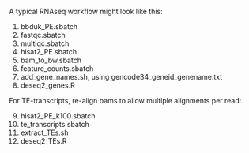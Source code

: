 A typical RNAseq workflow might look like this:

1) bbduk_PE.sbatch
2) fastqc.sbatch
3) multiqc.sbatch
4) hisat2_PE.sbatch
5) bam_to_bw.sbatch
6) feature_counts.sbatch
7) add_gene_names.sh, using gencode34_geneid_genename.txt
8) deseq2_genes.R

For TE-transcripts, re-align bams to allow multiple alignments per read:

9) hisat2_PE_k100.sbatch
10) te_transcripts.sbatch
11) extract_TEs.sh
12) deseq2_TEs.R
